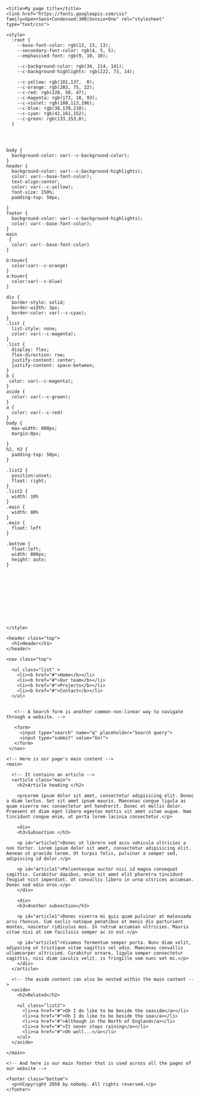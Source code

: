 <!DOCTYPE html>
<html>
  <head>
    <meta charset="utf-8">

    <title>My page title</title>
    <link href="https://fonts.googleapis.com/css?family=Open+Sans+Condensed:300|Sonsie+One" rel="stylesheet" type="text/css">

    <style>
      :root {
        --base-font-color: rgb(13, 13, 13);
        --secondary-font-color: rgb(4, 5, 5);
        --emphasised-font: rgb(9, 10, 10);

        --c-background-color: rgb(34, 114, 141);
        --c-background-highlights: rgb(222, 73, 14);

        --c-yellow: rgb(181,137,  0);
        --c-orange: rgb(203, 75, 22);
        --c-red: rgb(220, 50, 47);
        --c-magenta: rgb(173, 18, 93);
        --c-violet: rgb(108,113,196);
        --c-blue: rgb(38,139,210);
        --c-cyan: rgb(42,161,152);
        --c-green: rgb(133,153,0);
      }




    body {
      background-color: var(--c-background-color);
    }  
    header {
      background-color: var(--c-background-highlights);
      color: var(--base-font-color);
      text-align:center;  
      color: var(--c-yellow);
      font-size: 150%;
      padding-top: 50px;
      
    }
    footer {
      background-color: var(--c-background-highlights);
      color: var(--base-font-color);   
    }
    main
     {
      color: var(--base-font-color)
    }

    b:hover{
      color:var(--c-orange)
    }
    a:hover{
      color:var(--c-blue)
    }

    div {
      border-style: solid;
      border-width: 3px;
      border-color: var(--c-cyan);
    } 
    .list {
      list-style: none;
      color: var(--c-magenta);
    }   
    .list {
      display: flex;
      flex-direction: row;
      justify-content: center;
      justify-content: space-between;
    }
    b {
     color: var(--c-magenta);
    }
    aside {
      color: var(--c-green);
    }
    a {
      color: var(--c-red)
    }   
    body {
      max-width: 800px;
      margin:0px;

    }
    h2, h3 {
      padding-top: 50px;
    }

    .list2 {
      position:unset;
      float: right;
    }
    .list2 {
      width: 10%
    }
    .main {
      width: 80%
    }
    .main {
      float: left
    }

    .bottom {
      float:left;
      width: 800px;
      height: auto;
    }











    </style>

  </head>

  <body >
    <!-- Here is our main header that is used across all the pages of our website -->

    <header class="top">
      <h1>Header</h1>
    </header>

    <nav class="top">
      
      <ul class="list" >
        <li><b href="#">Home</b></li>
        <li><b href="#">Our team</b></li>
        <li><b href="#">Projects</b></li>
        <li><b href="#">Contact</b></li>
      </ul>
      

       <!-- A Search form is another common non-linear way to navigate through a website. -->

       <form>
         <input type="search" name="q" placeholder="Search query">
         <input type="submit" value="Go!">
       </form>
     </nav>

    <!-- Here is our page's main content -->
    <main>

      <!-- It contains an article -->
      <article class="main">
        <h2>Article heading </h2>

        <p>Lorem ipsum dolor sit amet, consectetur adipisicing elit. Donec a diam lectus. Set sit amet ipsum mauris. Maecenas congue ligula as quam viverra nec consectetur ant hendrerit. Donec et mollis dolor. Praesent et diam eget libero egestas mattis sit amet vitae augue. Nam tincidunt congue enim, ut porta lorem lacinia consectetur.</p>

        <div>
        <h3>Subsection </h3>

        <p id="article1">Donec ut librero sed accu vehicula ultricies a non tortor. Lorem ipsum dolor sit amet, consectetur adipisicing elit. Aenean ut gravida lorem. Ut turpis felis, pulvinar a semper sed, adipiscing id dolor.</p>
        
        <p id="article1">Pelientesque auctor nisi id magna consequat sagittis. Curabitur dapibus, enim sit amet elit pharetra tincidunt feugiat nist imperdiet. Ut convallis libero in urna ultrices accumsan. Donec sed odio eros.</p>
        </div>
        
        <div>
        <h3>Another subsection</h3>

        <p id="article1">Donec viverra mi quis quam pulvinar at malesuada arcu rhoncus. Cum soclis natoque penatibus et manis dis parturient montes, nascetur ridiculus mus. In rutrum accumsan ultricies. Mauris vitae nisi at sem facilisis semper ac in est.</p>

        <p id="article1">Vivamus fermentum semper porta. Nunc diam velit, adipscing ut tristique vitae sagittis vel odio. Maecenas convallis ullamcorper ultricied. Curabitur ornare, ligula semper consectetur sagittis, nisi diam iaculis velit, is fringille sem nunc vet mi.</p>
        </div>
      </article>

      <!-- the aside content can also be nested within the main content -->
      <aside>
        <h2>Related</h2>

        <ul class="list2">
          <li><a href="#">Oh I do like to be beside the seaside</a></li>
          <li><a href="#">Oh I do like to be beside the sea</a></li>
          <li><a href="#">Although in the North of England</a></li>
          <li><a href="#">It never stops raining</a></li>
          <li><a href="#">Oh well...</a></li>
        </ul>
      </aside>

    </main>

    <!-- And here is our main footer that is used across all the pages of our website -->

    <footer class="bottom">
      <p>©Copyright 2050 by nobody. All rights reversed.</p>
    </footer>



  </body>
</html>
